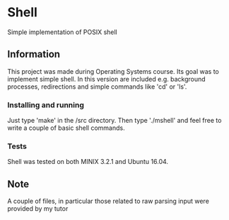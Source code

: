 # Shell
Simple implementation of POSIX shell

## Information

This project was made during Operating Systems course. 
Its goal was to implement simple shell. 
In this version are included e.g. background processes, redirections and simple commands like 'cd' or 'ls'.

### Installing and running

Just type 'make' in the /src directory.
Then type './mshell' and feel free to write a couple of basic shell commands.

### Tests

Shell was tested on both MINIX 3.2.1 and Ubuntu 16.04.

## Note

A couple of files, in particular those related to raw parsing input were provided by my tutor 



